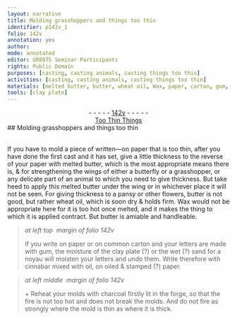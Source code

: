 ```yaml
---
layout: narrative
title: Molding grasshoppers and things too thin
identifier: p142v_1
folio: 142v
annotation: yes
author:
mode: annotated
editor: GR8975 Seminar Participants
rights: Public Domain
purposes: [casting, casting animals, casting things too thin]
activities: [casting, casting animals, casting things too thin]
materials: [melted butter, butter, wheat oil, Wax, paper, carton, gum, sand, noyau, cinnabar, oil, charcoal]
tools: [clay plate]
---
```


 <div class="folio" align="center">- - - - - <a href="http://gallica.bnf.fr/ark:/12148/btv1b10500001g/f290.image" target="_blank">142v</a> - - - - - </div> <div class="annotation" align="center"><a href="https://drive.google.com/drive/folders/0BwJi-u8sfkVDfkJmS2RybjBpTmpsVFhDQVo1RVZKMjRGY0d6QlNTYVhqS1VsYi13a0FkLUU" target="_blank">Too Thin Things</a> </div> 
## Molding grasshoppers and things too thin

  <span class="activity"></span> <span class="activity"></span> <span class="activity"></span>  
 If you have to mold a piece of written—on paper that is too thin, after you have done the first cast and it has set, give a little thickness to the reverse of your paper with <span class="material">melted butter</span>, which is the most appropriate means there is, & for strengthening the wings of either a <span class="animal">butterfly</span> or a <span class="animal">grasshopper</span>, or any delicate part of an animal to which you need to give thickness. But take heed to apply this melted <span class="material">butter</span> under the wing or in whichever place it will not be seen. For giving thickness to a <span class="plant">pansy</span> or other flowers, <span class="material">butter</span> is not good, but rather <span class="material">wheat oil</span>, which is soon dry & holds firm. <span class="material">Wax</span> would not be appropriate here for it is too hot once melted, and it makes the thing to which it is applied contract. But butter is amiable and handleable. 
 
> *at left top  margin of folio 142v*
> 
> If you write on <span class="material">paper</span> or on common <span class="material">carton</span> and your letters are made with <span class="material">gum</span>, the moisture of the <span class="tool">clay plate</span> (?) or the wet (?) <span class="material">sand</span> for a <span class="material">noyau</span> will moisten your letters and undo them. Write therefore with <span class="material">cinnabar</span> mixed with <span class="material">oil</span>, on oiled & stamped (?) <span class="material">paper</span>. 
  
> *at left middle  margin of folio 142v*
> 
>  \+ Reheat your molds with <span class="material">charcoal</span> firstly lit in the forge, so that the fire is not too hot and does not break the molds. And do not fire as strongly where the mold is thin as where it is thick. 
 